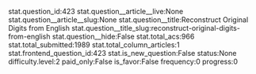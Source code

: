 stat.question_id:423
stat.question__article__live:None
stat.question__article__slug:None
stat.question__title:Reconstruct Original Digits from English
stat.question__title_slug:reconstruct-original-digits-from-english
stat.question__hide:False
stat.total_acs:966
stat.total_submitted:1989
stat.total_column_articles:1
stat.frontend_question_id:423
stat.is_new_question:False
status:None
difficulty.level:2
paid_only:False
is_favor:False
frequency:0
progress:0
